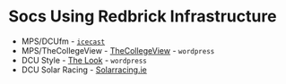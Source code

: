 # Socs Using Redbrick Infrastructure

- MPS/DCUfm - [`icecast`](icecast.md)
- MPS/TheCollegeView - [TheCollegeView](https://thecollegeview.ie) - `wordpress`
- DCU Style - [The Look](https://thelookonline.dcu.ie) - `wordpress`
- DCU Solar Racing - [Solarracing.ie](https://solarracing.ie)
